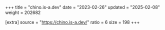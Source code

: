 +++
title = "chino.is-a.dev"
date = "2023-02-26"
updated = "2025-02-08"
weight = 202682

[extra]
source = "https://chino.is-a.dev/"
ratio = 6
size = 198
+++
